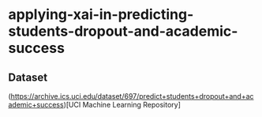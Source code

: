 # applying-xai-in-predicting-students-dropout-and-academic-success

## Dataset
(https://archive.ics.uci.edu/dataset/697/predict+students+dropout+and+academic+success)[UCI Machine Learning Repository]

